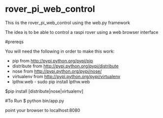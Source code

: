 # rover_pi_web_control
This iis the rover_pi_web_control using the web.py framework

The idea is to be able to control a raspi rover using a web browser interface



#prereqs

You will need the following in order to make this work:
 - pip from http://pypi.python.org/pypi/pip
 - distribute from http://pypi.python.org/pypi/distribute
 - nose from http://pypi.python.org/pypi/nose/
 - virtualenv from http://pypi.python.org/pypi/virtualenv
 - lpthw.web - sudo pip install lpthw.web

$pip install [distribute|nose|virtualenv]

#To Run
$ python bin/app.py 

point your browser to localhost:8080
